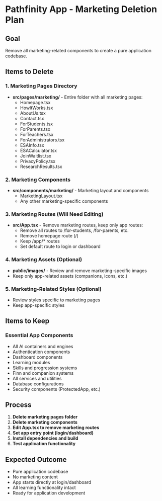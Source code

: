 # Pathfinity App - Marketing Deletion Plan

## Goal
Remove all marketing-related components to create a pure application codebase.

## Items to Delete

### 1. Marketing Pages Directory
- **src/pages/marketing/** - Entire folder with all marketing pages:
  - Homepage.tsx
  - HowItWorks.tsx
  - AboutUs.tsx
  - Contact.tsx
  - ForStudents.tsx
  - ForParents.tsx
  - ForTeachers.tsx
  - ForAdministrators.tsx
  - ESAInfo.tsx
  - ESACalculator.tsx
  - JoinWaitlist.tsx
  - PrivacyPolicy.tsx
  - ResearchResults.tsx

### 2. Marketing Components
- **src/components/marketing/** - Marketing layout and components
  - MarketingLayout.tsx
  - Any other marketing-specific components

### 3. Marketing Routes (Will Need Editing)
- **src/App.tsx** - Remove marketing routes, keep only app routes:
  - Remove all routes to /for-students, /for-parents, etc.
  - Remove homepage route (/)
  - Keep /app/* routes
  - Set default route to login or dashboard

### 4. Marketing Assets (Optional)
- **public/images/** - Review and remove marketing-specific images
- Keep only app-related assets (companions, icons, etc.)

### 5. Marketing-Related Styles (Optional)
- Review styles specific to marketing pages
- Keep app-specific styles

## Items to Keep

### Essential App Components
- All AI containers and engines
- Authentication components
- Dashboard components
- Learning modules
- Skills and progression systems
- Finn and companion systems
- All services and utilities
- Database configurations
- Security components (ProtectedApp, etc.)

## Process

1. **Delete marketing pages folder**
2. **Delete marketing components**
3. **Edit App.tsx to remove marketing routes**
4. **Set app entry point (login/dashboard)**
5. **Install dependencies and build**
6. **Test application functionality**

## Expected Outcome
- Pure application codebase
- No marketing content
- App starts directly at login/dashboard
- All learning functionality intact
- Ready for application development